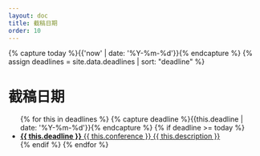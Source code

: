 ```yaml
---
layout: doc
title: 截稿日期
order: 10
---
```


{% capture today %}{{'now' | date: '%Y-%m-%d'}}{% endcapture %}
{% assign deadlines = site.data.deadlines | sort: "deadline" %}

# 截稿日期

<div class="menu">
    <ul class="menu-list">
        {% for this in deadlines %}
        {% capture deadline %}{{this.deadline | date: '%Y-%m-%d'}}{% endcapture %}
        {% if deadline >= today %}
        <li>
            <a href="{{ this.url }}">
                <strong>{{ this.deadline }}</strong> {{ this.conference }} {{ this.description }}
            </a>
        </li>
        {% endif %}
        {% endfor %}
    </ul>
</div>